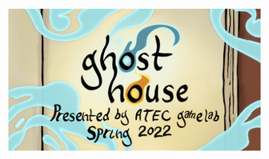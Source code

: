 ![Ghost House](https://raw.githubusercontent.com/BrandonMCoffey/GhostHouse/develop/Assets/_Game/UI/CreditsArt/Trailer_TitleCardSample.png)
